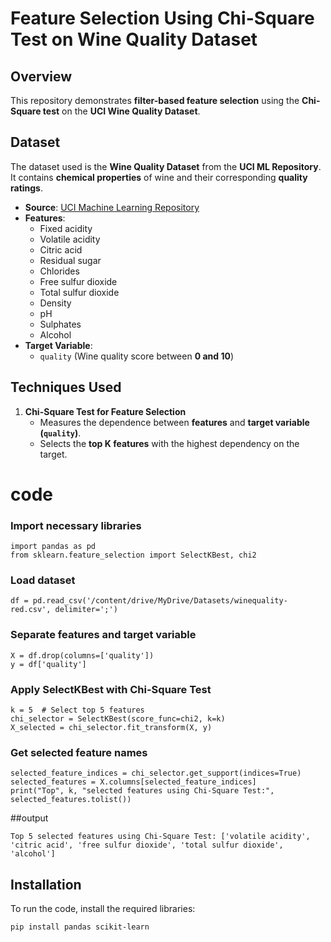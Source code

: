 # Feature Selection Using Chi-Square Test on Wine Quality Dataset

## **Overview**
This repository demonstrates **filter-based feature selection** using the **Chi-Square test** on the **UCI Wine Quality Dataset**.

## **Dataset**
The dataset used is the **Wine Quality Dataset** from the **UCI ML Repository**.
It contains **chemical properties** of wine and their corresponding **quality ratings**.

- **Source**: [UCI Machine Learning Repository](https://archive.ics.uci.edu/ml/datasets/Wine+Quality)
- **Features**:
  - Fixed acidity
  - Volatile acidity
  - Citric acid
  - Residual sugar
  - Chlorides
  - Free sulfur dioxide
  - Total sulfur dioxide
  - Density
  - pH
  - Sulphates
  - Alcohol
- **Target Variable**:  
  - `quality` (Wine quality score between **0 and 10**)

## **Techniques Used**
1. **Chi-Square Test for Feature Selection**  
   - Measures the dependence between **features** and **target variable (`quality`)**.  
   - Selects the **top K features** with the highest dependency on the target.

# code
### Import necessary libraries
```
import pandas as pd
from sklearn.feature_selection import SelectKBest, chi2
```
### Load dataset
```
df = pd.read_csv('/content/drive/MyDrive/Datasets/winequality-red.csv', delimiter=';')
```
### Separate features and target variable
```
X = df.drop(columns=['quality'])
y = df['quality']
```
### Apply SelectKBest with Chi-Square Test
```
k = 5  # Select top 5 features
chi_selector = SelectKBest(score_func=chi2, k=k)
X_selected = chi_selector.fit_transform(X, y)
```
### Get selected feature names
```
selected_feature_indices = chi_selector.get_support(indices=True)
selected_features = X.columns[selected_feature_indices]
print("Top", k, "selected features using Chi-Square Test:", selected_features.tolist())
```

##output
```
Top 5 selected features using Chi-Square Test: ['volatile acidity', 'citric acid', 'free sulfur dioxide', 'total sulfur dioxide', 'alcohol']
```
## **Installation**
To run the code, install the required libraries:
```bash
pip install pandas scikit-learn
